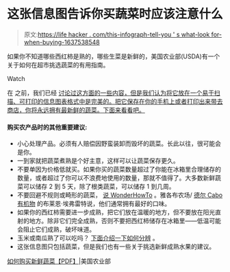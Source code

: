 # 这张信息图告诉你买蔬菜时应该注意什么

> 原文:[https://life hacker . com/this-infograph-tell-you ' s what-look for-when-buying-1637538548](https://lifehacker.com/this-infographic-tells-you-what-to-look-for-when-buying-1637538548)

如果你不知道哪些西红柿是熟的，哪些生菜是新鲜的，美国农业部(USDA)有一个关于如何在超市挑选蔬菜的有用指南。

Watch

在 之前，我们已经 [讨论过这方面的一些内容，但是我们认为将它放在一个易于扫描、可打印的信息图表格式中是完美的。把它保存在你的手机上或者打印出来带去商店，你将永远拥有最新鲜的蔬菜。下面来看看吧。](https://lifehacker.com/how-to-select-fresh-ripe-produce-5816320)

#### 购买农产品时的其他重要建议:

*   小心处理产品。必须有人赔偿因野蛮装卸而毁坏的蔬菜。长此以往，很可能会是你。
*   一到家就把蔬菜煮熟是个好主意，这样可以让蔬菜保存更久。
*   不要单因为价格低就买。如果你买的蔬菜数量超过了你能在冰箱里合理储存的数量，或者超过了你可以不浪费地使用的数量，那就不值得了。大多数新鲜蔬菜可以储存 2 到 5 天，除了根类蔬菜，可以储存 1 到几周。
*   不要回避不规则或畸形的蔬菜， [说 WonderHowTo](http://food-hacks.wonderhowto.com/how-to/natures-secret-code-select-vegetables-their-peak-0157003/) 。雅各布农场/ [德尔 Cabo 有机物](http://www.delcabo.com/) 的布莱恩·埃弗雷特说，他们通常拥有最好的口味。
*   如果你的西红柿需要进一步成熟，把它们放在温暖的地方，但不要放在阳光直射的地方。除非它们完全成熟，否则不要把西红柿储存在冰箱里——低温可能会阻止它们成熟，破坏味道。
*   玉米或南瓜熟了可以吃吗？ [下面介绍一下如何分辨](http://lifehacker.com/is-it-ripe-how-to-tell-when-your-favorite-fruits-and-v-5935711) 。
*   这张信息图只包括蔬菜，但是我们也有一些关于挑选新鲜成熟水果的建议。

[如何购买新鲜蔬菜【PDF】](http://www.ams.usda.gov/AMSv1.0/getfile?dDocName=STELDEV3103623)|美国农业部
